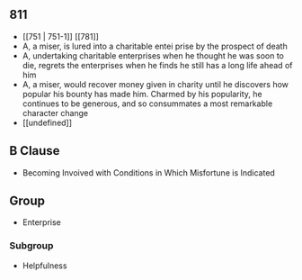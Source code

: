 ## 811
- [[751 | 751-1]] [[781]] 
- A, a miser, is lured into a charitable entei prise by the prospect of death
- A, undertaking charitable enterprises when he thought he was soon to die, regrets the enterprises when he finds he still has a long life ahead of him
- A, a miser, would recover money given in charity until he discovers how popular his bounty has made him. Charmed by his popularity, he continues to be generous, and so consummates a most remarkable character change
- [[undefined]] 

## B Clause
- Becoming Invoived with Conditions in Which Misfortune is Indicated

## Group
- Enterprise

### Subgroup
- Helpfulness

